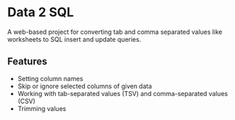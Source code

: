 # Data 2 SQL
A web-based project for converting tab and comma separated values like worksheets to SQL insert and update queries.

## Features
* Setting column names
* Skip or ignore selected columns of given data
* Working with tab-separated values (TSV) and comma-separated values (CSV)
* Trimming values
